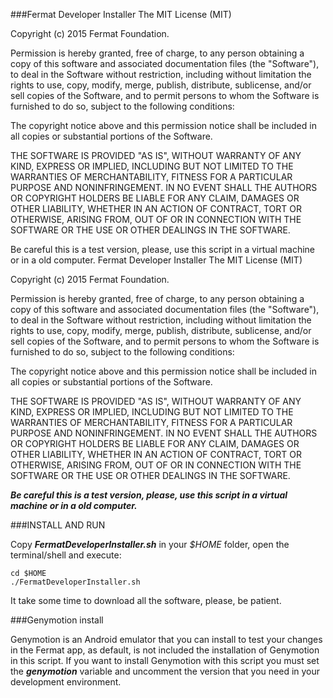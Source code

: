  
###Fermat Developer Installer
The MIT License (MIT)

Copyright (c) 2015 Fermat Foundation.

Permission is hereby granted, free of charge, to any person obtaining a copy of this software and associated documentation files (the "Software"), to deal in the Software without restriction, including without limitation the rights to use, copy, modify, merge, publish, distribute, sublicense, and/or sell copies of the Software, and to permit persons to whom the Software is furnished to do so, subject to the following conditions:

The copyright notice above and this permission notice shall be included in all copies or substantial portions of the Software.

THE SOFTWARE IS PROVIDED "AS IS", WITHOUT WARRANTY OF ANY KIND, EXPRESS OR IMPLIED, INCLUDING BUT NOT LIMITED TO THE WARRANTIES OF MERCHANTABILITY, FITNESS FOR A PARTICULAR PURPOSE AND NONINFRINGEMENT. IN NO EVENT SHALL THE AUTHORS OR COPYRIGHT HOLDERS BE LIABLE FOR ANY CLAIM, DAMAGES OR OTHER LIABILITY, WHETHER IN AN ACTION OF CONTRACT, TORT OR OTHERWISE, ARISING FROM, OUT OF OR IN CONNECTION WITH THE SOFTWARE OR THE USE OR OTHER DEALINGS IN THE SOFTWARE.


 Be careful this is a test version, please, use this script in a virtual machine or in a old computer. Fermat Developer Installer
The MIT License (MIT)

Copyright (c) 2015 Fermat Foundation.

Permission is hereby granted, free of charge, to any person obtaining a copy of this software and associated documentation files (the "Software"), to deal in the Software without restriction, including without limitation the rights to use, copy, modify, merge, publish, distribute, sublicense, and/or sell copies of the Software, and to permit persons to whom the Software is furnished to do so, subject to the following conditions:

The copyright notice above and this permission notice shall be included in all copies or substantial portions of the Software.

THE SOFTWARE IS PROVIDED "AS IS", WITHOUT WARRANTY OF ANY KIND, EXPRESS OR IMPLIED, INCLUDING BUT NOT LIMITED TO THE WARRANTIES OF MERCHANTABILITY, FITNESS FOR A PARTICULAR PURPOSE AND NONINFRINGEMENT. IN NO EVENT SHALL THE AUTHORS OR COPYRIGHT HOLDERS BE LIABLE FOR ANY CLAIM, DAMAGES OR OTHER LIABILITY, WHETHER IN AN ACTION OF CONTRACT, TORT OR OTHERWISE, ARISING FROM, OUT OF OR IN CONNECTION WITH THE SOFTWARE OR THE USE OR OTHER DEALINGS IN THE SOFTWARE.


 **_Be careful this is a test version, please, use this script in a virtual machine or in a old computer._**

###INSTALL AND RUN

Copy **_FermatDeveloperInstaller.sh_** in your _$HOME_ folder, open the terminal/shell and execute:

```shell
cd $HOME
./FermatDeveloperInstaller.sh
```

It take some time to download all the software, please, be patient.

###Genymotion install

Genymotion is an Android emulator that you can install to test your changes in the Fermat app, as default, is not included the installation of Genymotion in this script.
If you want to install Genymotion with this script you must set the **_genymotion_** variable and uncomment the version that you need in your development environment.

